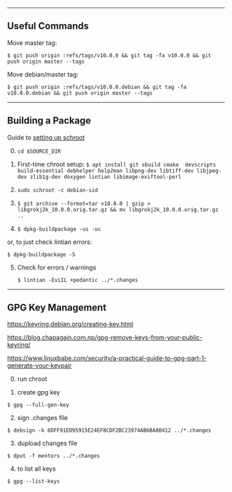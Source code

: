 ----------------
Useful Commands
----------------

Move master tag:

`$ git push origin :refs/tags/v10.0.0 && git tag -fa v10.0.0 && git push origin master --tags`


Move debian/master tag:

`$ git push origin :refs/tags/v10.0.0.debian && git tag -fa v10.0.0.debian && git push origin master --tags`

------------------
Building a Package
------------------

Guide to [setting up schroot](https://wiki.debian.org/Packaging/Pre-Requisites)

0. `cd $SOURCE_DIR`

1. First-time chroot setup:
   `$ apt install git sbuild cmake  devscripts build-essential debhelper help2man libpng-dev libtiff-dev libjpeg-dev zlib1g-dev doxygen lintian libimage-exiftool-perl`

2. `sudo schroot -c debian-sid`

3. `$ git archive --format=tar v10.0.0 | gzip > libgrokj2k_10.0.0.orig.tar.gz && mv libgrokj2k_10.0.0.orig.tar.gz ..`

4. `$ dpkg-buildpackage -us -uc`

or, to just check lintian errors:

   `$ dpkg-buildpackage -S`

5. Check for errors / warnings

   `$ lintian -EviIL +pedantic ../*.changes`
   
   
------------------
GPG Key Management
------------------

https://keyring.debian.org/creating-key.html

https://blog.chapagain.com.np/gpg-remove-keys-from-your-public-keyring/

https://www.linuxbabe.com/security/a-practical-guide-to-gpg-part-1-generate-your-keypair

0. run chroot

1. create gpg key

`$ gpg --full-gen-key`

2. sign .changes file

`$ debsign -k 6DFF91ED95915E24EF8CDF2BC23974AB6BA8B412 ../*.changes`

3. dupload changes file

`$ dput -f mentors ../*.changes`

4. to list all keys

`$ gpg --list-keys`
